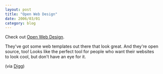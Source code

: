 ```yaml
---
layout: post
title: "Open Web Design"
date: 2006/03/01
category: blog
---
```


Check out [Open Web Design](http://www.openwebdesign.org/).

They've got some web templates out there that look great. And they're open source, too! Looks like the perfect tool for people who want their websites to look cool, but don't have an eye for it.

(via [Digg](http://digg.com/design/The_top_10_most_popular_Open_Source_Website_Templates_%5B_Photos_included_%5D))

